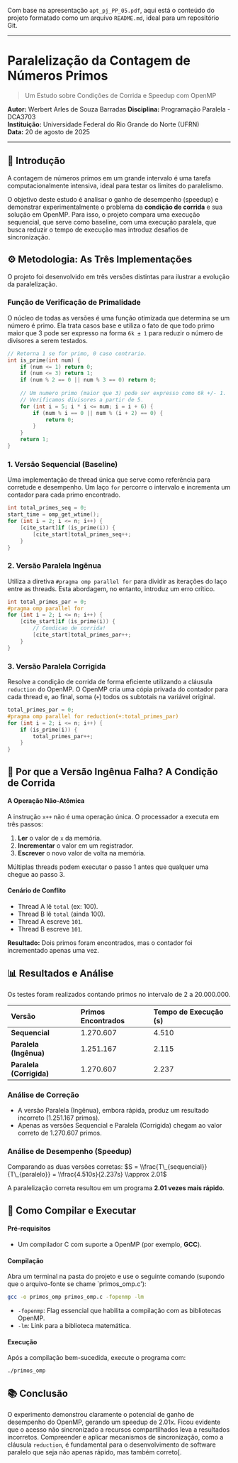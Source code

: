 Com base na apresentação `apt_pj_PP_05.pdf`, aqui está o conteúdo do projeto formatado como um arquivo `README.md`, ideal para um repositório Git.

-----

# Paralelização da Contagem de Números Primos

> Um Estudo sobre Condições de Corrida e Speedup com OpenMP

**Autor:** Werbert Arles de Souza Barradas 
**Disciplina:** Programação Paralela - DCA3703  
**Instituição:** Universidade Federal do Rio Grande do Norte (UFRN)  
**Data:** 20 de agosto de 2025 

-----

## 📝 Introdução

A contagem de números primos em um grande intervalo é uma tarefa computacionalmente intensiva, ideal para testar os limites do paralelismo.

O objetivo deste estudo é analisar o ganho de desempenho (speedup) e demonstrar experimentalmente o problema da **condição de corrida** e sua solução em OpenMP. Para isso, o projeto compara uma execução sequencial, que serve como baseline, com uma execução paralela, que busca reduzir o tempo de execução mas introduz desafios de sincronização.

## ⚙️ Metodologia: As Três Implementações

O projeto foi desenvolvido em três versões distintas para ilustrar a evolução da paralelização.

### Função de Verificação de Primalidade

O núcleo de todas as versões é uma função otimizada que determina se um número é primo. Ela trata casos base e utiliza o fato de que todo primo maior que 3 pode ser expresso na forma `6k ± 1` para reduzir o número de divisores a serem testados.

```c
// Retorna 1 se for primo, 0 caso contrario.
int is_prime(int num) {
    if (num <= 1) return 0; 
    if (num <= 3) return 1; 
    if (num % 2 == 0 || num % 3 == 0) return 0;
    
    // Um numero primo (maior que 3) pode ser expresso como 6k +/- 1.
    // Verificamos divisores a partir de 5.
    for (int i = 5; i * i <= num; i = i + 6) { 
        if (num % i == 0 || num % (i + 2) == 0) { 
            return 0; 
        }
    }
    return 1; 
}
```

### 1\. Versão Sequencial (Baseline)

Uma implementação de thread única que serve como referência para corretude e desempenho. Um laço `for` percorre o intervalo e incrementa um contador para cada primo encontrado.

```c
int total_primes_seq = 0; 
start_time = omp_get_wtime(); 
for (int i = 2; i <= n; i++) { 
    [cite_start]if (is_prime(i)) { 
        [cite_start]total_primes_seq++; 
    }
}
```

### 2\. Versão Paralela Ingênua

Utiliza a diretiva `#pragma omp parallel for` para dividir as iterações do laço entre as threads. Esta abordagem, no entanto, introduz um erro crítico.

```c
int total_primes_par = 0; 
#pragma omp parallel for 
for (int i = 2; i <= n; i++) { 
    [cite_start]if (is_prime(i)) { 
        // Condicao de corrida!
        [cite_start]total_primes_par++; 
    }
}
```

### 3\. Versão Paralela Corrigida

Resolve a condição de corrida de forma eficiente utilizando a cláusula `reduction` do OpenMP. O OpenMP cria uma cópia privada do contador para cada thread e, ao final, soma (`+`) todos os subtotais na variável original.

```c
total_primes_par = 0; 
#pragma omp parallel for reduction(+:total_primes_par) 
for (int i = 2; i <= n; i++) { 
    if (is_prime(i)) { 
        total_primes_par++; 
    }
}
```

## 🔬 Por que a Versão Ingênua Falha? A Condição de Corrida

#### A Operação Não-Atômica

A instrução `x++` não é uma operação única. O processador a executa em três passos:

1.  **Ler** o valor de `x` da memória.
2.  **Incrementar** o valor em um registrador.
3.  **Escrever** o novo valor de volta na memória.

Múltiplas threads podem executar o passo 1 antes que qualquer uma chegue ao passo 3.

#### Cenário de Conflito

  * Thread A lê `total` (ex: 100).
  * Thread B lê `total` (ainda 100).
  * Thread A escreve `101`.
  * Thread B escreve `101`.

**Resultado:** Dois primos foram encontrados, mas o contador foi incrementado apenas uma vez.

## 📊 Resultados e Análise

Os testes foram realizados contando primos no intervalo de 2 a 20.000.000.

| Versão | Primos Encontrados | Tempo de Execução (s) |
| :--- | :--- | :--- |
| **Sequencial** | 1.270.607  | 4.510 |
| **Paralela (Ingênua)** | 1.251.167  | 2.115  |
| **Paralela (Corrigida)** | 1.270.607 | 2.237  |

### Análise de Correção

  * A versão Paralela (Ingênua), embora rápida, produz um resultado incorreto (1.251.167 primos).
  * Apenas as versões Sequencial e Paralela (Corrigida) chegam ao valor correto de 1.270.607 primos.

### Análise de Desempenho (Speedup)

Comparando as duas versões corretas:
$S = \\frac{T\_{sequencial}}{T\_{paralelo}} = \\frac{4.510s}{2.237s} \\approx 2.01$

A paralelização correta resultou em um programa **2.01 vezes mais rápido**.

## 🚀 Como Compilar e Executar

#### Pré-requisitos

  - Um compilador C com suporte a OpenMP (por exemplo, **GCC**).

#### Compilação

Abra um terminal na pasta do projeto e use o seguinte comando (supondo que o arquivo-fonte se chame `primos_omp.c'):

```bash
gcc -o primos_omp primos_omp.c -fopenmp -lm
```

  - `-fopenmp`: Flag essencial que habilita a compilação com as bibliotecas OpenMP.
  - `-lm`: Link para a biblioteca matemática.

#### Execução

Após a compilação bem-sucedida, execute o programa com:

```bash
./primos_omp
```

## 📚 Conclusão

O experimento demonstrou claramente o potencial de ganho de desempenho do OpenMP, gerando um speedup de 2.01x. Ficou evidente que o acesso não sincronizado a recursos compartilhados leva a resultados incorretos. Compreender e aplicar mecanismos de sincronização, como a cláusula `reduction`, é fundamental para o desenvolvimento de software paralelo que seja não apenas rápido, mas também correto[.